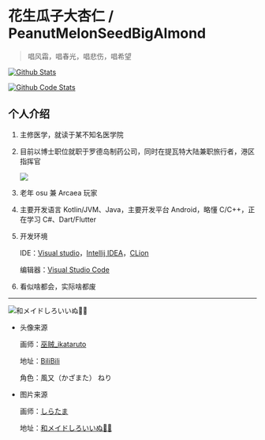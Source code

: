 # 花生瓜子大杏仁 / PeanutMelonSeedBigAlmond

> 唱风霜，唱春光，唱悲伤，唱希望

[![Github Stats](https://github-readme-stats.vercel.app/api?username=PeanutMelonSeedBigAlmond)](https://github.com/PeanutMelonSeedBigAlmond)

[![Github Code Stats](https://github-readme-stats.vercel.app/api/top-langs/?username=PeanutMelonSeedBigAlmond&layout=compact&count_private=true&include_all_commits=true)](https://github.com/PeanutMelonSeedBigAlmond)

## 个人介绍

1. 主修医学，就读于某不知名医学院

2. 目前以博士职位就职于罗德岛制药公司，同时在提瓦特大陆兼职旅行者，港区指挥官
    
    ![](https://genshin-card.getloli.com/rand/82379344.png)

3. 老年 osu 兼 Arcaea 玩家

4. 主要开发语言 Kotlin/JVM、Java，主要开发平台 Android，略懂 C/C++，正在学习 C#、Dart/Flutter

5. 开发环境

    IDE：[Visual studio](https://visualstudio.microsoft.com/zh-hans/)，[Intellij IDEA](https://www.jetbrains.com/idea/)，[CLion](https://www.jetbrains.com/clion/)

    编辑器：[Visual Studio Code](https://code.visualstudio.com/)

6. 看似啥都会，实际啥都废

---

<img src="https://cdn.jsdelivr.net/gh/PeanutMelonSeedBigAlmond/PeanutMelonSeedBigAlmond/image/shiroiinu.png" alt="和メイドしろいいぬ🍡🌸" title="和メイドしろいいぬ🍡🌸"/>

- 头像来源

    画师：[巫贼_ikataruto](https://space.bilibili.com/425286)

    地址：[BiliBili](https://t.bilibili.com/545678459708624542)

    角色：風又（かざまた） ねり


- 图片来源

    画师：[しらたま](https://www.pixiv.net/users/705370/)

    地址：[和メイドしろいいぬ🍡🌸](https://www.pixiv.net/artworks/86047769)
